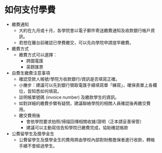 # 如何支付學費

* 繳費通知
   * 大約在九月或十月，各學院會以電子郵件寄送繳費通知及收款銀行帳戶資訊。  
   * 若想在離台前確認已學費繳交，可以先向學院申請提早繳費。
* 繳費方式
   * 繳費方式可以選擇：  
     * 跨國電匯
     * 英鎊匯票 
* 自費生繳費注意事項
   * 確認受款人帳號/學院方收款銀行/資訊是否填寫正確。  
   * 小撇步：建議可以先到銀行領取電匯手續填寫單「練寫」，確保表單上各欄位，皆知悉如何填寫。  
   * 註明帳單號碼 (invoice number) 及繳款學生的資訊。  
   * 如對詳細的繳費步驟有疑問，建議聯絡學院的相關人員確認後再繳交費用。  
   * 繳交費用後  
     * 會依學院要求拍照/掃描回傳相關收據/證明（正本請妥善保管）  
     * 建議可以主動寫信告知學院已繳費完成，協助確認帳款  
* 公費留學生及獎學金生
   * 公費留學生及獎學金生的費用將由學校內部對財務擔保者進行收款，轉帳手續不會經過學生。
